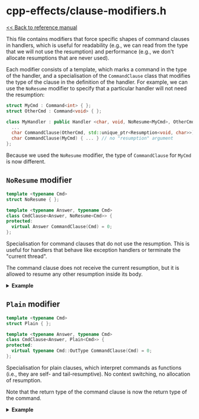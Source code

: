 # cpp-effects/clause-modifiers.h

[<< Back to reference manual](refman.md)

This file contains modifiers that force specific shapes of command clauses in handlers, which is useful for readability (e.g., we can read from the type that we will not use the resumption) and performance (e.g., we don't allocate resumptions that are never used).

Each modifier consists of a template, which marks a command in the type of the handler, and a specialisation of the `CommandClause` class that modifies the type of the clause in the definition of the handler. For example, we can use the `NoResume` modifier to specify that a particular handler will not need the resumption:

```cpp
struct MyCmd : Command<int> { };
struct OtherCmd : Command<void> { };

class MyHandler : public Handler <char, void, NoResume<MyCmd>, OtherCmd> {
  ...
  char CommandClause(OtherCmd, std::unique_ptr<Resumption<void, char>>) { ... }
  char CommandClause(MyCmd) { ... } // no "resumption" argument
};
```

Because we used the `NoResume` modifier, the type of `CommandClause` for `MyCmd` is now different.


## `NoResume` modifier

```cpp
template <typename Cmd>
struct NoResume { };

template <typename Answer, typename Cmd>
class CmdClause<Answer, NoResume<Cmd>> {
protected:
  virtual Answer CommandClause(Cmd) = 0;
};
```

Specialisation for command clauses that do not use the resumption. This is useful for handlers that behave like exception handlers or terminate the "current thread".

The command clause does not receive the current resumption, but it is allowed to resume any other resumption inside its body.

<details>
  <summary><strong>Example</strong></summary>

```cpp
struct Error : Command<void> { };

class Cancel : public Handler<void, void, NoResume<Error>> {
  void CommandClause(Error) override // no "resumption" argument
  {
    std::cout << "Error!" << std::endl;
  }
  void ReturnClause() override {}
};

int main()
{
  std::cout << "Welcome!" << std::endl;
  OneShot::Handle<Cancel>([](){
    std::cout << "So far so good..." << std::endl;
    OneShot::InvokeCmd(Error{}); 
    std::cout << "I made it!" << std::endl;
  });
  std::cout << "Bye!" << std::endl;
}
```

Output:

```
Welcome!
So far so good...
Error!
Bye!
```

</details>


## `Plain` modifier

```cpp
template <typename Cmd>
struct Plain { };

template <typename Answer, typename Cmd>
class CmdClause<Answer, Plain<Cmd>> {
protected:
  virtual typename Cmd::OutType CommandClause(Cmd) = 0;
};
```

Specialisation for plain clauses, which interpret commands as functions (i.e., they are self- and tail-resumptive). No context switching, no allocation of resumption.

Note that the return type of the command clause is now the return type of the command.

<details>
  <summary><strong>Example</strong></summary>

```cpp
struct Add : Command<int> {
  int x, y;
};

class Calculator : public Handler <void, void, Plain<Add>> {
  int CommandClause(Add c) override  // - no "resumption" argument
                                     // - return type that of the command, not handler
  {
    return c.x + c.y;
  }
  void ReturnClause() override { }
};

int main()
{
  OneShot::Handle<Calculator>([](){
    std::cout << "2 + 5 = " << OneShot::InvokeCmd<Add>({{}, 2, 5}) << std::endl;
  });
}
```

Output:

```
2 + 5 = 7
```

</details>

